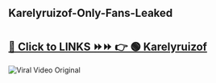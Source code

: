 
 ## Karelyruizof-Only-Fans-Leaked

# <h2><a href="https://clipsfans.com/Karelyruizof&ref=git">🔗 Click to LINKS ⏩⏩ 👉 🟢 Karelyruizof </a></h2>

<a href="https://clipsfans.com/Karelyruizof&ref=git" rel="nofollow" data-target="animated-image.originalLink"><img src="https://i.ibb.co.com/xMMVF88/686577567.gif" alt="Viral Video Original" style="max-width: 100%; display: inline-block;" data-target="animated-image.originalImage"></a>
